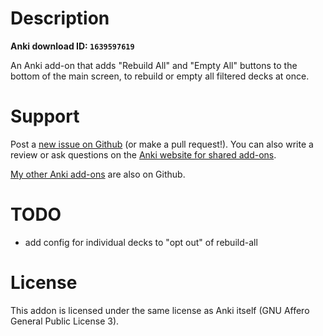 # Description

**Anki download ID: `1639597619`**

An Anki add-on that adds "Rebuild All" and "Empty All" buttons to the bottom of
the main screen, to rebuild or empty all filtered decks at once.

# Support

Post a [new issue on Github](https://github.com/Arthaey/anki-rebuild-all/issues/new)
(or make a pull request!). You can also write a review or ask questions on the
[Anki website for shared add-ons](https://ankiweb.net/shared/info/1639597619).

[My other Anki add-ons](https://github.com/search?q=user%3AArthaey+anki)
are also on Github.

# TODO

- add config for individual decks to "opt out" of rebuild-all

# License

This addon is licensed under the same license as Anki itself (GNU Affero General
Public License 3).
